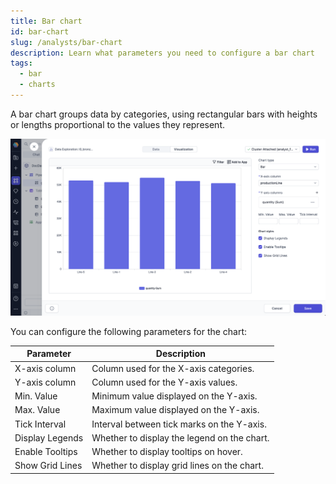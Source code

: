 ```yaml
---
title: Bar chart
id: bar-chart
slug: /analysts/bar-chart
description: Learn what parameters you need to configure a bar chart
tags:
  - bar
  - charts
---
```


A bar chart groups data by categories, using rectangular bars with heights or lengths proportional to the values they represent.

![BarChart](./img/bar-chart.png)

You can configure the following parameters for the chart:

| Parameter       | Description                                 |
| --------------- | ------------------------------------------- |
| X-axis column   | Column used for the X-axis categories.      |
| Y-axis column   | Column used for the Y-axis values.          |
| Min. Value      | Minimum value displayed on the Y-axis.      |
| Max. Value      | Maximum value displayed on the Y-axis.      |
| Tick Interval   | Interval between tick marks on the Y-axis.  |
| Display Legends | Whether to display the legend on the chart. |
| Enable Tooltips | Whether to display tooltips on hover.       |
| Show Grid Lines | Whether to display grid lines on the chart. |
